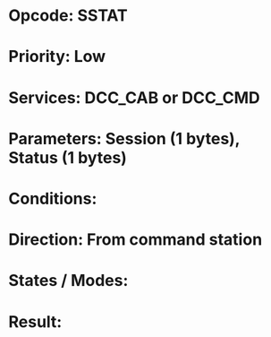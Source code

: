 # Opcode: SSTAT
# Priority: Low
# Services: DCC_CAB or DCC_CMD
# Parameters: Session (1 bytes), Status (1 bytes)
# Conditions: 
# Direction: From command station
# States / Modes: 
# Result: 